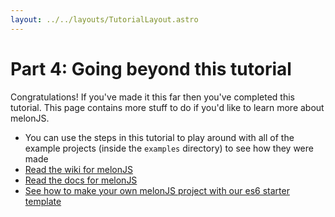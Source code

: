 ```yaml
---
layout: ../../layouts/TutorialLayout.astro
---
```


# Part 4: Going beyond this tutorial

Congratulations! If you've made it this far then you've completed this tutorial. This page contains more stuff to do if you'd like to learn more about melonJS.

-   You can use the steps in this tutorial to play around with all of the example projects (inside the `examples` directory) to see how they were made
-   [Read the wiki for melonJS](https://github.com/melonjs/melonJS/wiki)
-   [Read the docs for melonJS](https://melonjs.github.io/melonJS/docs/)
-   [See how to make your own melonJS project with our es6 starter template](/tutorial/making-your-own-game)
